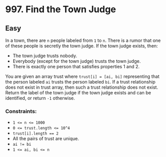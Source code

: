 # 997. Find the Town Judge

## Easy

In a town, there are `n` people labeled from `1` to `n`. There is a rumor that one of these people is secretly the town
judge. If the town judge exists, then:

- The town judge trusts nobody.
- Everybody (except for the town judge) trusts the town judge.
- There is exactly one person that satisfies properties 1 and 2.

You are given an array trust where `trust[i] = [ai, bi]` representing that the person labeled `ai` trusts the person
labeled `bi`. If a trust relationship does not exist in trust array, then such a trust relationship does not exist.
Return the label of the town judge if the town judge exists and can be identified, or return `-1` otherwise.

### Constraints:

- `1 <= n <= 1000`
- `0 <= trust.length <= 10^4`
- `trust[i].length == 2`
- All the pairs of trust are unique.
- `ai != bi`
- `1 <= ai, bi <= n`

